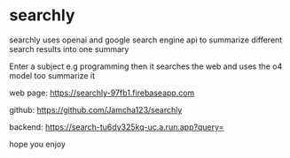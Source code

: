 # searchly
searchly uses openai and google search engine api to summarize different search results into one summary

Enter a subject e.g programming then it searches the web and uses the o4 model too summarize it

web page: https://searchly-97fb1.firebaseapp.com

github: https://github.com/Jamcha123/searchly

backend: https://search-tu6dy325kq-uc.a.run.app?query=<search something>

hope you enjoy
